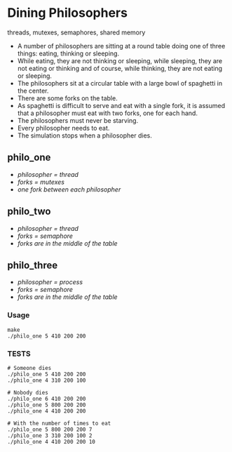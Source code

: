 # Dining Philosophers
threads, mutexes, semaphores, shared memory

* A number of philosophers are sitting at a round table doing one of three things: eating, thinking or sleeping.
* While eating, they are not thinking or sleeping, while sleeping, they are not eating or thinking and of course, while thinking, they are not eating or sleeping.
* The philosophers sit at a circular table with a large bowl of spaghetti in the center.
* There are some forks on the table.
* As spaghetti is difficult to serve and eat with a single fork, it is assumed that a philosopher must eat with two forks, one for each hand.
* The philosophers must never be starving.
* Every philosopher needs to eat.
* The simulation stops when a philosopher dies.

## philo_one
* *philosopher = thread*
* *forks = mutexes*
* *one fork between each philosopher*

## philo_two
* *philosopher = thread*
* *forks = semaphore*
* *forks are in the middle of the table*

## philo_three
* *philosopher = process*
* *forks = semaphore*
* *forks are in the middle of the table*

### Usage
```
make
./philo_one 5 410 200 200
```

### TESTS
```
# Someone dies
./philo_one 5 410 200 200
./philo_one 4 310 200 100

# Nobody dies
./philo_one 6 410 200 200
./philo_one 5 800 200 200
./philo_one 4 410 200 200

# With the number of times to eat
./philo_one 5 800 200 200 7
./philo_one 3 310 200 100 2
./philo_one 4 410 200 200 10
```
